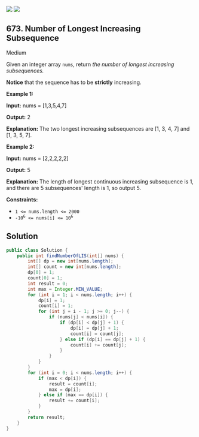 [![](https://img.shields.io/github/stars/javadev/LeetCode-in-Java?label=Stars&style=flat-square)](https://github.com/javadev/LeetCode-in-Java)
[![](https://img.shields.io/github/forks/javadev/LeetCode-in-Java?label=Fork%20me%20on%20GitHub%20&style=flat-square)](https://github.com/javadev/LeetCode-in-Java/fork)

## 673\. Number of Longest Increasing Subsequence

Medium

Given an integer array `nums`, return _the number of longest increasing subsequences._

**Notice** that the sequence has to be **strictly** increasing.

**Example 1:**

**Input:** nums = [1,3,5,4,7]

**Output:** 2

**Explanation:** The two longest increasing subsequences are [1, 3, 4, 7] and [1, 3, 5, 7].

**Example 2:**

**Input:** nums = [2,2,2,2,2]

**Output:** 5

**Explanation:** The length of longest continuous increasing subsequence is 1, and there are 5 subsequences' length is 1, so output 5.

**Constraints:**

*   `1 <= nums.length <= 2000`
*   <code>-10<sup>6</sup> <= nums[i] <= 10<sup>6</sup></code>

## Solution

```java
public class Solution {
    public int findNumberOfLIS(int[] nums) {
        int[] dp = new int[nums.length];
        int[] count = new int[nums.length];
        dp[0] = 1;
        count[0] = 1;
        int result = 0;
        int max = Integer.MIN_VALUE;
        for (int i = 1; i < nums.length; i++) {
            dp[i] = 1;
            count[i] = 1;
            for (int j = i - 1; j >= 0; j--) {
                if (nums[j] < nums[i]) {
                    if (dp[i] < dp[j] + 1) {
                        dp[i] = dp[j] + 1;
                        count[i] = count[j];
                    } else if (dp[i] == dp[j] + 1) {
                        count[i] += count[j];
                    }
                }
            }
        }
        for (int i = 0; i < nums.length; i++) {
            if (max < dp[i]) {
                result = count[i];
                max = dp[i];
            } else if (max == dp[i]) {
                result += count[i];
            }
        }
        return result;
    }
}
```